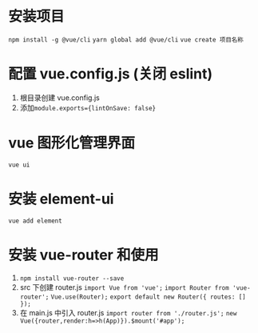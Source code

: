 # 安装项目

`npm install -g @vue/cli`
`yarn global add @vue/cli`
`vue create 项目名称`

# 配置 vue.config.js (关闭 eslint)

1. 根目录创建 vue.config.js
2. 添加`module.exports={lintOnSave: false}`

# vue 图形化管理界面

`vue ui`

# 安装 element-ui

`vue add element`

# 安装 vue-router 和使用

1. `npm install vue-router --save`
2. src 下创建 router.js
   `import Vue from 'vue';`
   `import Router from 'vue-router';`
   `Vue.use(Router);`
   `export default new Router({ routes: [] });`
3. 在 main.js 中引入 router.js
   `import router from './router.js';`
   `new Vue({router,render:h=>h(App)}).$mount('#app');`

